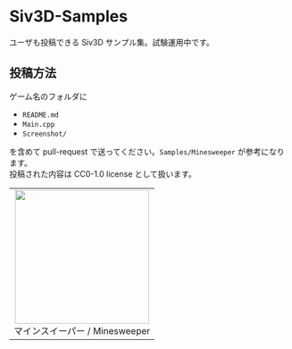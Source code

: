 # Siv3D-Samples
ユーザも投稿できる Siv3D サンプル集。試験運用中です。

## 投稿方法

ゲーム名のフォルダに

- `README.md`
- `Main.cpp`
- `Screenshot/`

を含めて pull-request で送ってください。`Samples/Minesweeper` が参考になります。  
投稿された内容は CC0-1.0 license として扱います。


|    |
|:--:|
|<a href="Samples/Minesweeper"><img src="https://raw.githubusercontent.com/Siv3D/Siv3D-Samples/main/Samples/Minesweeper/Screenshot/3.png" width="240px"></a><br>マインスイーパー / Minesweeper |

